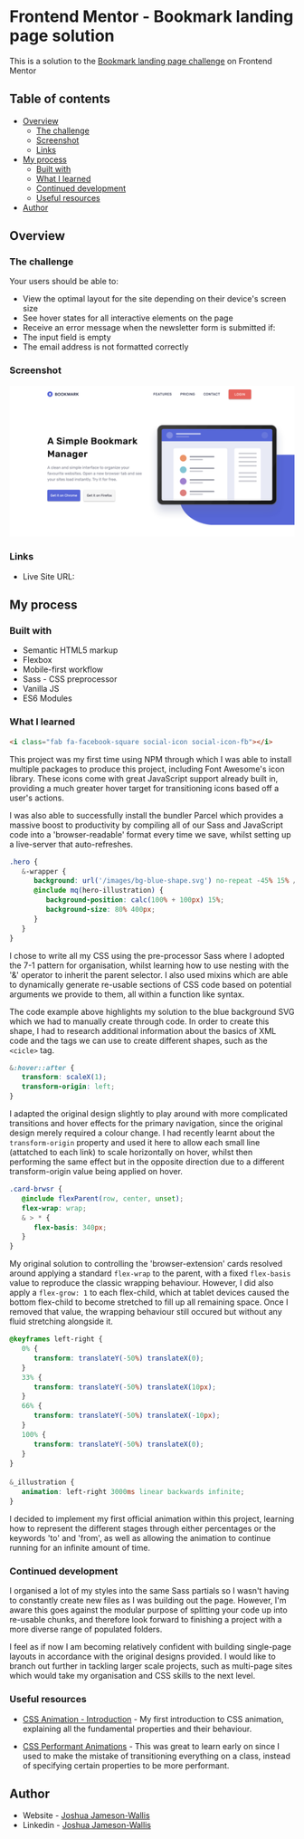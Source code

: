 # Frontend Mentor - Bookmark landing page solution

This is a solution to the [Bookmark landing page challenge](https://www.frontendmentor.io/challenges/bookmark-landing-page-5d0b588a9edda32581d29158) on Frontend Mentor

## Table of contents

-  [Overview](#overview)
   -  [The challenge](#the-challenge)
   -  [Screenshot](#screenshot)
   -  [Links](#links)
-  [My process](#my-process)
   -  [Built with](#built-with)
   -  [What I learned](#what-i-learned)
   -  [Continued development](#continued-development)
   -  [Useful resources](#useful-resources)
-  [Author](#author)

## Overview

### The challenge

Your users should be able to:

-  View the optimal layout for the site depending on their device's screen size
-  See hover states for all interactive elements on the page
-  Receive an error message when the newsletter form is submitted if:
-  The input field is empty
-  The email address is not formatted correctly

### Screenshot

![](./Screenshot.png)

### Links

-  Live Site URL:

## My process

### Built with

-  Semantic HTML5 markup
-  Flexbox
-  Mobile-first workflow
-  Sass - CSS preprocessor
-  Vanilla JS
-  ES6 Modules

### What I learned

```html
<i class="fab fa-facebook-square social-icon social-icon-fb"></i>
```

This project was my first time using NPM through which I was able to install multiple packages to produce this project, including Font Awesome's icon library. These icons come with great JavaScript support already built in, providing a much greater hover target for transitioning icons based off a user's actions.

I was also able to successfully install the bundler Parcel which provides a massive boost to productivity by compiling all of our Sass and JavaScript code into a 'browser-readable' format every time we save, whilst setting up a live-server that auto-refreshes.

```scss
.hero {
   &-wrapper {
      background: url('/images/bg-blue-shape.svg') no-repeat -45% 15% / 150%;
      @include mq(hero-illustration) {
         background-position: calc(100% + 100px) 15%;
         background-size: 80% 400px;
      }
   }
}
```

I chose to write all my CSS using the pre-processor Sass where I adopted the 7-1 pattern for organisation, whilst learning how to use nesting with the '&' operator to inherit the parent selector. I also used mixins which are able to dynamically generate re-usable sections of CSS code based on potential arguments we provide to them, all within a function like syntax.

The code example above highlights my solution to the blue background SVG which we had to manually create through code. In order to create this shape, I had to research additional information about the basics of XML code and the tags we can use to create different shapes, such as the `<cicle>` tag.

```scss
&:hover::after {
   transform: scaleX(1);
   transform-origin: left;
}
```

I adapted the original design slightly to play around with more complicated transitions and hover effects for the primary navigation, since the original design merely required a colour change. I had recently learnt about the `transform-origin` property and used it here to allow each small line (attatched to each link) to scale horizontally on hover, whilst then performing the same effect but in the opposite direction due to a different transform-origin value being applied on hover.

```scss
.card-brwsr {
   @include flexParent(row, center, unset);
   flex-wrap: wrap;
   & > * {
      flex-basis: 340px;
   }
}
```

My original solution to controlling the 'browser-extension' cards resolved around applying a standard `flex-wrap` to the parent, with a fixed `flex-basis` value to reproduce the classic wrapping behaviour. However, I did also apply a `flex-grow: 1` to each flex-child, which at tablet devices caused the bottom flex-child to become stretched to fill up all remaining space. Once I removed that value, the wrapping behaviour still occured but without any fluid stretching alongside it.

```scss
@keyframes left-right {
   0% {
      transform: translateY(-50%) translateX(0);
   }
   33% {
      transform: translateY(-50%) translateX(10px);
   }
   66% {
      transform: translateY(-50%) translateX(-10px);
   }
   100% {
      transform: translateY(-50%) translateX(0);
   }
}

&_illustration {
   animation: left-right 3000ms linear backwards infinite;
}
```

I decided to implement my first official animation within this project, learning how to represent the different stages through either percentages or the keywords 'to' and 'from', as well as allowing the animation to continue running for an infinite amount of time.

### Continued development

I organised a lot of my styles into the same Sass partials so I wasn't having to constantly create new files as I was building out the page. However, I'm aware this goes against the modular purpose of splitting your code up into re-usable chunks, and therefore look forward to finishing a project with a more diverse range of populated folders.

I feel as if now I am becoming relatively confident with building single-page layouts in accordance with the original designs provided. I would like to branch out further in tackling larger scale projects, such as multi-page sites which would take my organisation and CSS skills to the next level.

### Useful resources

-  [CSS Animation - Introduction](https://www.youtube.com/watch?v=YszONjKpgg4&ab_channel=WebDevSimplified) - My first introduction to CSS animation, explaining all the fundamental properties and their behaviour.

-  [CSS Performant Animations](https://www.youtube.com/watch?v=4PStxeSIL9I&ab_channel=WebDevSimplified) - This was great to learn early on since I used to make the mistake of transitioning everything on a class, instead of specifying certain properties to be more performant.

## Author

-  Website - [Joshua Jameson-Wallis](https://joshuajamesonwallis.com)
-  Linkedin - [Joshua Jameson-Wallis](https://www.linkedin.com/in/joshua-jameson-wallis/)
